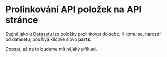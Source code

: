 # Prolinkování API položek na API stránce

Stejně jako u [Datasetu](/Reports/Dataset.md) lze položky prolinkovat do sebe. K tomu se, narozdíl od datasetu, používá klíčové slovo **parts**. 

Dopsat, až na to budeme mít nějaký příklad.